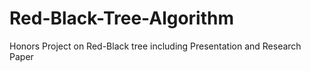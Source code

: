 # Red-Black-Tree-Algorithm
Honors Project on Red-Black tree including Presentation and Research Paper
